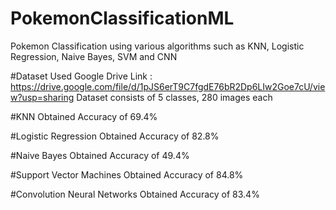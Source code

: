 # PokemonClassificationML
Pokemon Classification using various algorithms such as KNN, Logistic Regression, Naive Bayes, SVM and CNN

#Dataset Used
Google Drive Link : https://drive.google.com/file/d/1pJS6erT9C7fgdE76bR2Dp6LIw2Goe7cU/view?usp=sharing
Dataset consists of 5 classes, 280 images each

#KNN
Obtained Accuracy of 69.4%

#Logistic Regression
Obtained Accuracy of 82.8%

#Naive Bayes
Obtained Accuracy of 49.4%

#Support Vector Machines
Obtained Accuracy of 84.8%

#Convolution Neural Networks
Obtained Accuracy of 83.4%
